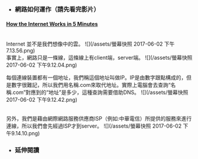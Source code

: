* ### 網路如何運作（請先看完影片）

#### [How the Internet Works in 5 Minutes](https://www.youtube.com/watch?v=7_LPdttKXPc)
</br>
Internet 並不是我們想像中的雲。
![](/assets/螢幕快照 2017-06-02 下午7.13.56.png)
</br>
事實上，網路只是一條線，這條線上有client端，server端。
![](/assets/螢幕快照 2017-06-02 下午9.12.04.png)
</br>

每個連線裝置都有一個地址，我們稱這個地址叫做IP。IP是由數字跟點構成的，但是數字很難記，所以我們用名稱.com來取代地址。實際上電腦會去查詢“名稱.com”對應到的“地址”是多少，這種查詢需要借助DNS。
![](/assets/螢幕快照 2017-06-02 下午9.12.42.png)

</br>
另外，我們是藉由網際網路服務供應商ISP（例如:中華電信）所提供的服務來進行連線，所以我們會先經過ISP才到server。
![](/assets/螢幕快照 2017-06-02 下午9.14.10.png)

* ### 延伸閱讀






